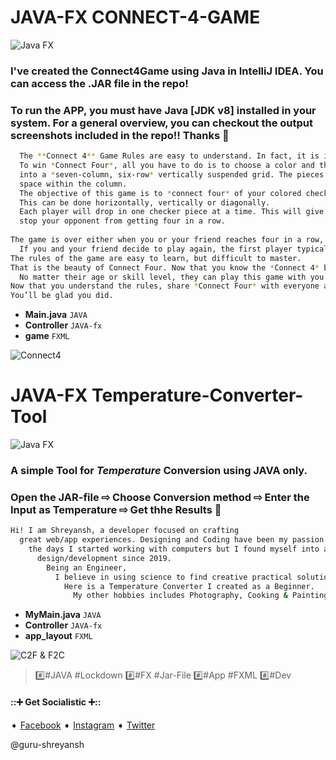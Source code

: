 # JAVA-FX CONNECT-4-GAME

![Java FX](https://img.shields.io/badge/-Finished-brightgreen.svg)
### I've created the Connect4Game using Java in IntelliJ IDEA. You can access the .JAR file in the repo!
### To run the APP, you must have Java [JDK v8] installed in your system. For a general overview, you can checkout the output screenshots included in the repo!! Thanks :santa:
```bash
  The **Connect 4** Game Rules are easy to understand. In fact, it is in the name.
  To win *Connect Four*, all you have to do is to choose a color and then take turns dropping colored discs from the top
  into a *seven-column, six-row* vertically suspended grid. The pieces fall straight down, occupying the next available
  space within the column.
  The objective of this game is to *connect four* of your colored checker pieces in a row,much the same as tic tac toe.
  This can be done horizontally, vertically or diagonally.
  Each player will drop in one checker piece at a time. This will give you a chance to either build your row, or
  stop your opponent from getting four in a row.
                 
The game is over either when you or your friend reaches four in a row, or when all forty two slots are filled, ending in a stalemate.
  If you and your friend decide to play again, the first player typically goes first.
The rules of the game are easy to learn, but difficult to master.
That is the beauty of Connect Four. Now that you know the *Connect 4* board game rules, now is the time to challenge everyone you know.
  No matter their age or skill level, they can play this game with you.
Now that you understand the rules, share *Connect Four* with everyone around you.
You’ll be glad you did.
```

* **Main.java** `JAVA`
* **Controller** `JAVA-fx`
* **game** `FXML`

![Connect4](https://github.com/guru-shreyansh/INTERNSHALA-Java-App-Developement-Projects/blob/master/Connect4Game/Output%20%2B%20C4%20%2B%202.png)

# JAVA-FX Temperature-Converter-Tool

![Java FX](https://img.shields.io/badge/-Finished-brightgreen.svg)
### A simple Tool for *Temperature* Conversion using JAVA only.
### Open the JAR-file ⇨ Choose Conversion method ⇨ Enter the Input as Temperature ⇨ Get thhe Results :hatching_chick:

```bash
Hi! I am Shreyansh, a developer focused on crafting
  great web/app experiences. Designing and Coding have been my passion since
    the days I started working with computers but I found myself into app
      design/development since 2019.
        Being an Engineer,
          I believe in using science to find creative practical solutions.
            Here is a Temperature Converter I created as a Beginner.
              My other hobbies includes Photography, Cooking & Painting.
```

* **MyMain.java** `JAVA`
* **Controller** `JAVA-fx`
* **app_layout** `FXML`

![C2F & F2C](https://github.com/guru-shreyansh/INTERNSHALA-Java-App-Developement-Projects/blob/master/Temperature%20Converter%20Tool/C2F%20%2B%203.png)

> :hash:#JAVA #Lockdown :hash:#FX #Jar-File :hash:#App #FXML :hash:#Dev

#### :::heavy_plus_sign: Get Socialistic :heavy_plus_sign:::
➧ [Facebook](https://www.facebook.com/shreyansh.kumarsingh.7)
➧ [Instagram](https://www.instagram.com/guru_harry/)
➧ [Twitter](https://twitter.com/HpShreyansh)

@guru-shreyansh
